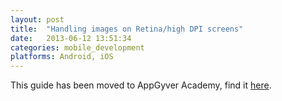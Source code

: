 ```yaml
---
layout: post
title:  "Handling images on Retina/high DPI screens"
date:   2013-06-12 13:51:34
categories: mobile_development
platforms: Android, iOS
---
```


This guide has been moved to AppGyver Academy, find it [here](https://academy.appgyver.com/categories/3-user-interface-and-design/contents/48-handling-images-on-retinahigh-dpi-screens-).